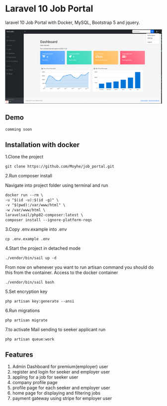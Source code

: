 # Laravel 10 Job Portal

laravel 10 Job Portal with Docker, MySQL, Bootstrap 5 and jquery.

![My logo](public/image/2023-11-01_21-47.png)

## Demo

    comming soon

## Installation with docker

1.Clone the project

    git clone https://github.com/Moyhe/job_portal.git

2.Run composer install

Navigate into project folder using terminal and run

    docker run --rm \
    -u "$(id -u):$(id -g)" \
    -v "$(pwd):/var/www/html" \
    -w /var/www/html \
    laravelsail/php82-composer:latest \
    composer install --ignore-platform-reqs

3.Copy .env.example into .env

    cp .env.example .env

4.Start the project in detached mode

    ./vendor/bin/sail up -d

From now on whenever you want to run artisan command you should do this from the container.
Access to the docker container

    ./vendor/bin/sail bash

5.Set encryption key

    php artisan key:generate --ansi

6.Run migrations

    php artisan migrate

7.to activate Mail sending to seeker applicant run

    php artisan queue:work

## Features

1. Admin Dashboard for premium(employer) user
2. register and login for seeker and employer user
3. appling for a job for seeker user
4. company profile page
5. profile page for each seeker and employer user
6. home page for displaying and filtering jobs
7. payment gateway using stripe for employer user
